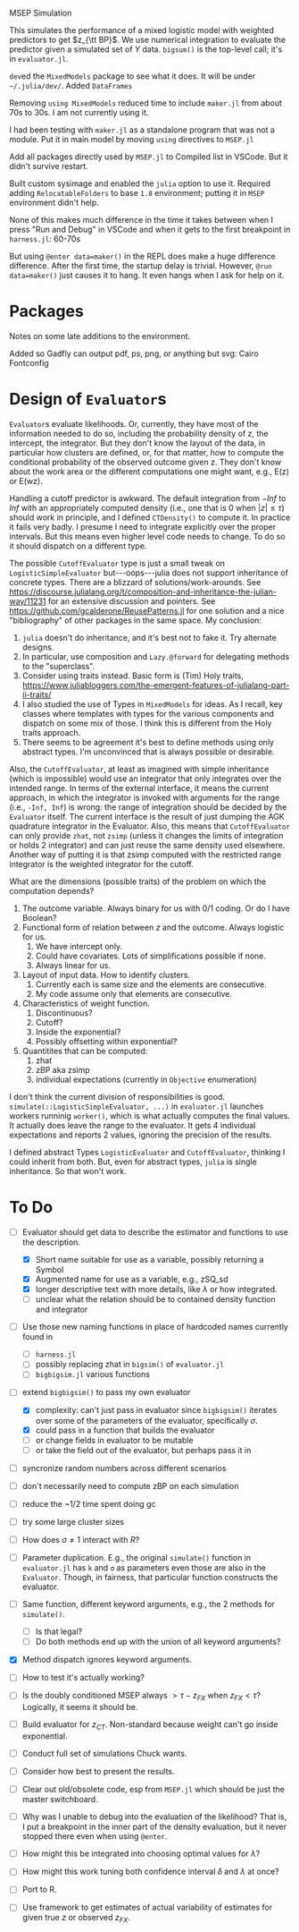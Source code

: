 MSEP Simulation

This simulates the performance of a mixed logistic model with weighted predictors to get $z_{\tt BP}$.  We use numerical integration to evaluate the predictor given a simulated set of $Y$ data. `bigsum()` is the top-level call; it's in `evaluator.jl`.

`dev`ed the `MixedModels` package to see what it does.  It will be under `~/.julia/dev/`.
Added `DataFrames`

Removing `using MixedModels` reduced time to include `maker.jl` from about 70s to 30s.  I am not currently using it.

I had been testing with `maker.jl` as a standalone program that was not a module.  Put it in main model by moving `using` directives to `MSEP.jl`

Add all packages directly used by `MSEP.jl` to Compiled list in VSCode.  But it didn't survive restart.

Built custom sysimage and enabled the `julia` option to use it.
Required adding `RelocatableFolders` to base `1.8` environment; putting it in `MSEP` environment didn't help.

None of this makes much difference in the time it takes between when I press "Run and Debug" in VSCode and when it gets to the first breakpoint in `harness.jl`: 60-70s

But using `@enter data=maker()` in the REPL does make a huge difference difference. After the first time, the startup delay is trivial.  However, `@run data=maker()` just causes it to hang.  It even hangs when I ask for help on it.

Packages
========
Notes on some late additions to the environment.

Added so Gadfly can output pdf, ps, png, or anything but svg:
Cairo
Fontconfig

Design of `Evaluator`s
======================
`Evaluator`s evaluate likelihoods.  Or, currently, they have most of the information needed to do so, including the probability density of z, the intercept, the integrator.  But they don't know the layout of
the data, in particular how clusters are defined, or, for that matter, how to compute the conditional probability of the observed outcome given z.  They don't know about the work area or the different computations one might want, e.g., E(z) or E(wz).

Handling a cutoff predictor is awkward.  The default integration from $-Inf$ to $Inf$ with an appropriately computed density (i.e., one that is 0 when $|z| \leq \tau$) should work in principle, and I defined `CTDensity()` to compute it.  In practice it fails very badly.  I presume I need to integrate explicitly over the proper intervals.  But this means even higher level code needs to change.  To do so it should dispatch on a different type.

The possible `CutoffEvaluator` type is just a small tweak on `LogisticSimpleEvaluator` but---oops---julia does not support inheritance of concrete types.  There are a blizzard of solutions/work-arounds.  See https://discourse.julialang.org/t/composition-and-inheritance-the-julian-way/11231 for an extensive discussion and pointers.  See https://github.com/gcalderone/ReusePatterns.jl for one solution and a nice "bibliography" of other packages in the same space.  My conclusion:
   1. `julia` doesn't do inheritance, and it's best not to fake it.  Try alternate designs.
   2. In particular, use composition and `Lazy.@forward` for delegating methods to the "superclass".
   3. Consider using traits instead.  Basic form is (Tim) Holy traits, https://www.juliabloggers.com/the-emergent-features-of-julialang-part-ii-traits/
   4. I also studied the use of Types in `MixedModels` for ideas.  As I recall, key classes where templates with types for the various components and dispatch on some mix of those.  I think this is different from the Holy traits approach.
   5. There seems to be agreement it's best to define methods using only abstract types.  I'm unconvinced that is always possible or desirable.

Also, the `CutoffEvaluator`, at least as imagined with simple inheritance (which is impossible) would use an integrator that only integrates over the intended range. In terms of the external interface, it means the current approach, in which the integrator is invoked with arguments for the range (i.e., `-Inf, Inf`) is wrong: the range of integration should be decided by the `Evaluator` itself.  The current interface is the result of just dumping the AGK quadrature integrator in the Evaluator.  Also, this means that `CutoffEvaluator` can only provide `zhat`, not `zsimp` (unless it changes the limits of integration or holds 2 integrator) and can just reuse the same density used elsewhere.  Another way of putting it is that zsimp computed with the restricted range integrator is the weighted integrator for the cutoff.

What are the dimensions (possible traits) of the problem on which the computation depends?
  1. The outcome variable.  Always binary for us with 0/1 coding.  Or do I have Boolean?
  2. Functional form of relation between $z$ and the outcome.  Always logistic for us.
     1. We have intercept only.
     2. Could have covariates.  Lots of simplifications possible if none.
     3. Always linear for us.
  3. Layout of input data.  How to identify clusters.
     1. Currently each is same size and the elements are consecutive.
     2. My code assume only that elements are consecutive.
  4. Characteristics of weight function.
     1. Discontinuous?
     2. Cutoff?
     3. Inside the exponential?
     4. Possibly offsetting within exponential?
  5. Quantitites that can be computed:
     1. zhat
     2. zBP aka zsimp
     3. individual expectations (currently in `Objective` enumeration)


I don't think the current division of responsibilities is good. `simulate(::LogisticSimpleEvaluator, ...)` in `evaluator.jl` launches workers runninig `worker()`, which is what actually computes the final values.  It actually does leave the range to the evaluator. It gets 4 individual expectations and reports 2 values, ignoring the precision of the results.

I defined abstract Types `LogisticEvaluator` and `CutoffEvaluator`, thinking I could inherit from both.  But, even for abstract types, `julia` is single inheritance.  So that won't work.

To Do
=====
- [ ] Evaluator should get data to describe the estimator and functions to use the description.
  - [x] Short name suitable for use as a variable, possibly returning a Symbol
  - [x] Augmented name for use as a variable, e.g., zSQ_sd
  - [x] longer descriptive text with more details, like $\lambda$ or how integrated.
  - [ ] unclear what the relation should be to contained density function and integrator
- [ ] Use those new naming functions in place of hardcoded names currently found in
  - [ ]  `harness.jl`
  - [ ]  possibly replacing zhat in `bigsim()` of `evaluator.jl`
  - [ ]  `bigbigsim.jl` various functions
- [ ] extend `bigbigsim()` to pass my own evaluator
  - [x] complexity: can't just pass in evaluator since `bigbigsim()` iterates over some of the parameters of the evaluator, specifically $\sigma$.
  - [x] could pass in a function that builds the evaluator
  - [ ] or change fields in evaluator to be mutable
  - [ ] or take the field out of the evaluator, but perhaps pass it in
- [ ] syncronize random numbers across different scenarios
- [ ] don't necessarily need to compute zBP on each simulation
- [ ] reduce the ~1/2 time spent doing gc
- [ ] try some large cluster sizes
- [ ] How does $\sigma \neq 1$ interact with $R$?
- [ ] Parameter duplication.  E.g., the original `simulate()` function in `evaluator.jl` has `k` and `σ` as parameters even those are also in the `Evaluator`.  Though, in fairness, that particular function constructs the evaluator.
- [ ] Same function, different keyword arguments, e.g., the 2 methods for `simulate()`.
  - [ ] Is that legal?
  - [ ] Do both methods end up with the union of all keyword arguments?
- [x] Method dispatch ignores keyword arguments.
- [ ] How to test it's actually working?
- [ ] Is the doubly conditioned MSEP always $> \tau-z_{FX}$ when $z_{FX}<\tau$?  Logically, it seems it should be.
- [ ] Build evaluator for $z_{CT}$.  Non-standard because weight can't go inside exponential.
- [ ] Conduct full set of simulations Chuck wants.
- [ ] Consider how best to present the results.
- [ ] Clear out old/obsolete code, esp from `MSEP.jl` which should be just the master switchboard.
- [ ] Why was I unable to debug into the evaluation of the likelihood?  That is, I put a breakpoint in the inner part of the density evaluation, but it never stopped there even when using `@enter`.
- [ ] How might this be integrated into choosing optimal values for $\lambda$?
- [ ] How might this work tuning both confidence interval $\delta$ and $\lambda$ at once?
- [ ] Port to R.
- [ ] Use framework to get estimates of actual variability of estimates for given true $z$ or observed $z_{FX}$.
  